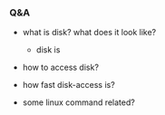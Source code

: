 
### Q&A
 * what is disk? what does it look like?
    * disk is 

 * how to access disk?

 * how fast disk-access is?

 * some linux command related?


